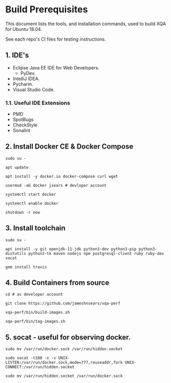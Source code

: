 # Build Prerequisites
This document lists the tools, and installation commands, used to build XQA for Ubuntu 18.04.

See each repo's CI files for testing instructions.

## 1. IDE's
* Eclipse Java EE IDE for Web Developers.
    * PyDev.
* IntelliJ IDEA.
* Pycharm.
* Visual Studio Code.

### 1.1. Useful IDE Extensions
* PMD
* SpotBugs
* CheckStyle
* Sonalint

## 2. Install Docker CE & Docker Compose
```
sudo su -

apt update

apt install -y docker.io docker-compose curl wget

usermod -aG docker jsears # devloper account

systemctl start docker

systemctl enable docker

shutdown -r now
```

## 3. Install toolchain
```
sudo su -

apt install -y git openjdk-11-jdk python3-dev python3-pip python3-distutils python3-tk maven nodejs npm postgresql-client ruby ruby-dev socat

gem install travis
```

## 4. Build Containers from source
```
cd # as developer account

git clone https://github.com/jameshnsears/xqa-perf

xqa-perf/bin/build-images.sh

xqa-perf/bin/tag-images.sh
```

## 5. socat - useful for observing docker.
```
sudo mv /var/run/docker.sock /var/run/hidden.socket

sudo socat -t100 -x -v UNIX-LISTEN:/var/run/docker.sock,mode=777,reuseaddr,fork UNIX-CONNECT:/var/run/hidden.socket

sudo mv /var/run/hidden.socket /var/run/docker.sock
```
